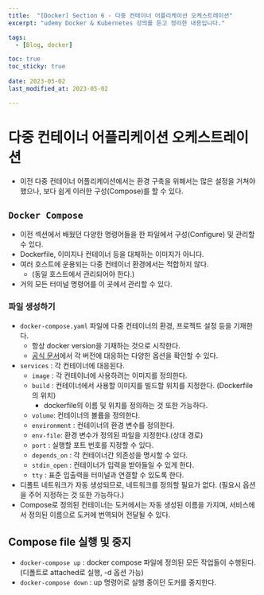 ```yaml
---
title:  "[Docker] Section 6 - 다중 컨테이너 어플리케이션 오케스트레이션"
excerpt: "udemy Docker & Kubernetes 강의를 듣고 정리한 내용입니다."

tags:
  - [Blog, docker]

toc: true
toc_sticky: true
 
date: 2023-05-02
last_modified_at: 2023-05-02

---
```


# 다중 컨테이너 어플리케이션 오케스트레이션

- 이전 다중 컨테이너 어플리케이션에서는 환경 구축을 위해서는 많은 설정을 거쳐야 했으나, 보다 쉽게 이러한 구성(Compose)를 할 수 있다.

## `Docker Compose`

- 이전 섹션에서 배웠던 다양한 명령어들을 한 파일에서 구성(Configure) 및 관리할 수 있다.
- Dockerfile, 이미지나 컨테이너 등을 대체하는 이미지가 아니다.
- 여러 호스트에 운용되는 다중 컨테이너 환경에서는 적합하지 않다. 
	- (동일 호스트에서 관리되어야 한다.)
- 거의 모든 터미널 명령어를 이 곳에서 관리할 수 있다.

### 파일 생성하기

- `docker-compose.yaml` 파일에 다중 컨테이너의 환경, 프로젝트 설정 등을 기재한다.
	- 항상 docker version을 기재하는 것으로 시작한다.
	- [공식 문서](https://docs.docker.com/compose/compose-file/compose-versioning/)에서 각 버전에 대응하는 다양한 옵션을 확인할 수 있다.
- `services` : 각 컨테이너에 대응된다.
	- `image` : 각 컨테이너에 사용하려는 이미지를 정의한다.
	- `build` : 컨테이너에서 사용할 이미지를 빌드할 위치를 지정한다. (Dockerfile의 위치)
		- dockerfile의 이름 및 위치를 정의하는 것 또한 가능하다.
	- `volume`:  컨테이너의 볼륨을 정의한다.
	- `environment` : 컨테이너의 환경 변수를 정의한다.
	- `env-file`: 환경 변수가 정의된 파일을 지정한다.(상대 경로)
	- `port` : 실행할 포트 번호를 지정할 수 있다.
	- `depends_on` : 각 컨테이너간 의존성을 명시할 수 있다.
	- `stdin_open` : 컨테이너가 입력을 받아들일 수 있게 한다.
	- `tty` : 표준 입출력을 터미널과 연결할 수 있도록 한다.
- 디폴트 네트워크가 자동 생성되므로, 네트워크를 정의할 필요가 없다. (필요시 옵션을 주어 지정하는 것 또한 가능하다.)
- Compose로 정의된 컨테이너는 도커에서는 자동 생성된 이름을 가지며, 서비스에서 정의된 이름으로 도커에 번역되어 전달될 수 있다.

## Compose file 실행 및 중지

- `docker-compose up` : docker compose 파일에 정의된 모든 작업들이 수행된다. (디폴트로 attached로 실행, -d 옵션 가능)
- `docker-compose down` : up 명령어로 실행 중이던 도커를 중지한다.

